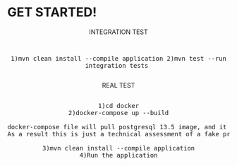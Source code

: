 # GET STARTED!



<div align="center">
INTEGRATION TEST
<pre>
  
1)mvn clean install --compile application
2)mvn test --run integration tests
</pre>

REAL TEST
<pre>
  
1)cd docker
2)docker-compose up --build

docker-compose file will pull postgresql 13.5 image, and it will create a database with table prices and will execute init.sql (insert into)
As a result this is just a technical assessment of a fake project, you will find the credentials in application.properties and in docker-compose file

3)mvn clean install --compile application
4)Run the application
</pre>



</div>

